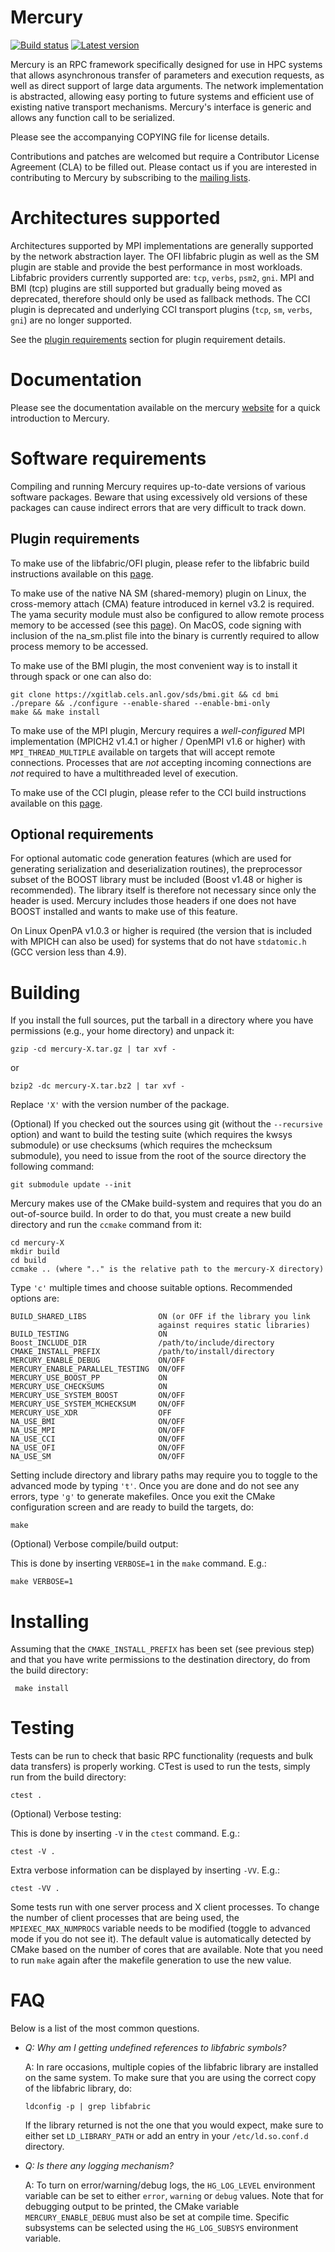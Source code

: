 Mercury
=======
[![Build status][travis-ci-svg]][travis-ci-link]
[![Latest version][mercury-release-svg]][mercury-release-link]

   Mercury is an RPC framework specifically designed for use in HPC systems
   that allows asynchronous transfer of parameters and execution requests,
   as well as direct support of large data arguments. The network implementation
   is abstracted, allowing easy porting to future systems and efficient use
   of existing native transport mechanisms. Mercury's interface is generic
   and allows any function call to be serialized.

   Please see the accompanying COPYING file for license details.

   Contributions and patches are welcomed but require a Contributor License
   Agreement (CLA) to be filled out. Please contact us if you are interested
   in contributing to Mercury by subscribing to the [mailing lists][mailing-lists].

Architectures supported
=======================

   Architectures supported by MPI implementations are generally supported by the
   network abstraction layer. The OFI libfabric plugin as well as the SM plugin
   are stable and provide the best performance in most workloads. Libfabric
   providers currently supported are: `tcp`, `verbs`, `psm2`, `gni`.
   MPI and BMI (tcp) plugins are still supported but gradually being moved as
   deprecated, therefore should only be used as fallback methods.
   The CCI plugin is deprecated and underlying CCI transport plugins
   (`tcp`, `sm`, `verbs`, `gni`) are no longer supported.

   See the [plugin requirements](#plugin-requirements) section for
   plugin requirement details.

Documentation
=============

   Please see the documentation available on the mercury [website][documentation]
   for a quick introduction to Mercury.

Software requirements
=====================

   Compiling and running Mercury requires up-to-date versions of various
   software packages. Beware that using excessively old versions of these
   packages can cause indirect errors that are very difficult to track down.

Plugin requirements
-------------------

To make use of the libfabric/OFI plugin, please refer to the libfabric build
instructions available on this [page][libfabric].

To make use of the native NA SM (shared-memory) plugin on Linux,
the cross-memory attach (CMA) feature introduced in kernel v3.2 is required.
The yama security module must also be configured to allow remote process memory
to be accessed (see this [page][yama]). On MacOS, code signing with inclusion of
the na_sm.plist file into the binary is currently required to allow process
memory to be accessed.

To make use of the BMI plugin, the most convenient way is to install it through
spack or one can also do:

    git clone https://xgitlab.cels.anl.gov/sds/bmi.git && cd bmi
    ./prepare && ./configure --enable-shared --enable-bmi-only
    make && make install

To make use of the MPI plugin, Mercury requires a _well-configured_ MPI
implementation (MPICH2 v1.4.1 or higher / OpenMPI v1.6 or higher) with
`MPI_THREAD_MULTIPLE` available on targets that will accept remote
connections. Processes that are _not_ accepting incoming connections are
_not_ required to have a multithreaded level of execution.

To make use of the CCI plugin, please refer to the CCI build instructions
available on this [page][cci].

Optional requirements
---------------------

For optional automatic code generation features (which are used for generating
serialization and deserialization routines), the preprocessor subset of the
BOOST library must be included (Boost v1.48 or higher is recommended).
The library itself is therefore not necessary since only the header is used.
Mercury includes those headers if one does not have BOOST installed and
wants to make use of this feature.

On Linux OpenPA v1.0.3 or higher is required (the version that is included
with MPICH can also be used) for systems that do not have `stdatomic.h`
(GCC version less than 4.9).

Building
========

If you install the full sources, put the tarball in a directory where you
have permissions (e.g., your home directory) and unpack it:

    gzip -cd mercury-X.tar.gz | tar xvf -

   or

    bzip2 -dc mercury-X.tar.bz2 | tar xvf -

Replace `'X'` with the version number of the package.

(Optional) If you checked out the sources using git (without the `--recursive`
option) and want to build the testing suite (which requires the kwsys
submodule) or use checksums (which requires the mchecksum submodule), you need
to issue from the root of the source directory the following command:

    git submodule update --init

Mercury makes use of the CMake build-system and requires that you do an
out-of-source build. In order to do that, you must create a new build
directory and run the `ccmake` command from it:

    cd mercury-X
    mkdir build
    cd build
    ccmake .. (where ".." is the relative path to the mercury-X directory)

Type `'c'` multiple times and choose suitable options. Recommended options are:

    BUILD_SHARED_LIBS                ON (or OFF if the library you link
                                     against requires static libraries)
    BUILD_TESTING                    ON
    Boost_INCLUDE_DIR                /path/to/include/directory
    CMAKE_INSTALL_PREFIX             /path/to/install/directory
    MERCURY_ENABLE_DEBUG             ON/OFF
    MERCURY_ENABLE_PARALLEL_TESTING  ON/OFF
    MERCURY_USE_BOOST_PP             ON
    MERCURY_USE_CHECKSUMS            ON
    MERCURY_USE_SYSTEM_BOOST         ON/OFF
    MERCURY_USE_SYSTEM_MCHECKSUM     ON/OFF
    MERCURY_USE_XDR                  OFF
    NA_USE_BMI                       ON/OFF
    NA_USE_MPI                       ON/OFF
    NA_USE_CCI                       ON/OFF
    NA_USE_OFI                       ON/OFF
    NA_USE_SM                        ON/OFF

Setting include directory and library paths may require you to toggle to
the advanced mode by typing `'t'`. Once you are done and do not see any
errors, type `'g'` to generate makefiles. Once you exit the CMake
configuration screen and are ready to build the targets, do:

    make

(Optional) Verbose compile/build output:

This is done by inserting `VERBOSE=1` in the `make` command. E.g.:

    make VERBOSE=1

Installing
==========

Assuming that the `CMAKE_INSTALL_PREFIX` has been set (see previous step)
and that you have write permissions to the destination directory, do
from the build directory:

     make install

Testing
=======

Tests can be run to check that basic RPC functionality (requests and bulk
data transfers) is properly working. CTest is used to run the tests,
simply run from the build directory:

    ctest .

(Optional) Verbose testing:

This is done by inserting `-V` in the `ctest` command.  E.g.:

    ctest -V .

Extra verbose information can be displayed by inserting `-VV`. E.g.:

    ctest -VV .

Some tests run with one server process and X client processes. To change the
number of client processes that are being used, the `MPIEXEC_MAX_NUMPROCS`
variable needs to be modified (toggle to advanced mode if you do not see
it). The default value is automatically detected by CMake based on the number
of cores that are available.
Note that you need to run `make` again after the makefile generation
to use the new value.

FAQ
===

Below is a list of the most common questions.

- _Q: Why am I getting undefined references to libfabric symbols?_

  A: In rare occasions, multiple copies of the libfabric library are installed
  on the same system. To make sure that you are using the correct copy of the
  libfabric library, do:

      ldconfig -p | grep libfabric

  If the library returned is not the one that you would expect, make sure to
  either set `LD_LIBRARY_PATH` or add an entry in your `/etc/ld.so.conf.d`
  directory.

- _Q: Is there any logging mechanism?_

  A: To turn on error/warning/debug logs, the `HG_LOG_LEVEL` environment
  variable can be set to either `error`, `warning` or `debug` values. Note that
  for debugging output to be printed, the CMake variable `MERCURY_ENABLE_DEBUG`
  must also be set at compile time. Specific subsystems can be selected using
  the `HG_LOG_SUBSYS` environment variable.

[mailing-lists]: http://mercury-hpc.github.io/help#mailing-lists
[documentation]: http://mercury-hpc.github.io/documentation/
[cci]: http://cci-forum.com/?page_id=46
[libfabric]: https://github.com/ofiwg/libfabric
[travis-ci-svg]: https://travis-ci.org/mercury-hpc/mercury.svg
[travis-ci-link]: https://travis-ci.org/mercury-hpc/mercury
[mercury-release-svg]: https://img.shields.io/github/release/mercury-hpc/mercury.svg
[mercury-release-link]: https://github.com/mercury-hpc/mercury/releases/latest
[yama]: https://www.kernel.org/doc/Documentation/security/Yama.txt
